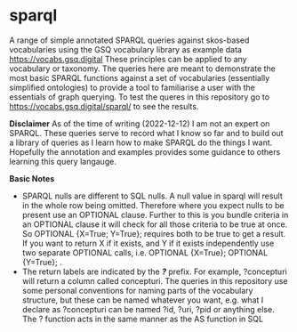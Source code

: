 # sparql
A range of simple annotated SPARQL queries against skos-based vocabularies using the GSQ vocabulary library as example data https://vocabs.gsq.digital
These principles can be applied to any vocabulary or taxonomy. The queries here are meant to demonstrate the most basic SPARQL functions against a set of vocabularies (essentially simplified ontologies) to provide a tool to familiarise a user with the essentials of graph querying. To test the queres in this repository go to https://vocabs.gsq.digital/sparql/ to see the results.

**Disclaimer**
As of the time of writing (2022-12-12) I am not an expert on SPARQL. These queries serve to record what I know so far and to build out a library of queries as I learn how to make SPARQL do the things I want. Hopefully the annotation and examples provides some guidance to others learning this query langauge.

**Basic Notes**
- SPARQL nulls are different to SQL nulls. A null value in sparql will result in the whole row being omitted. Therefore where you expect nulls to be present use an OPTIONAL clause. Further to this is you bundle criteria in an OPTIONAL clause it will check for all those criteria to be true at once. So OPTIONAL {X=True; Y=True}; requires both to be true to get a result. If you want to return X if it exists, and Y if it exists independently use two separate OPTIONAL calls, i.e. OPTIONAL {X=True}; OPTIONAL {Y=True}; .
- The return labels are indicated by the _**?**_ prefix. For example, ?concepturi will return a column called concepturi. The queries in this repository use some personal conventions for naming parts of the vocabulary structure, but these can be named whatever you want, e.g. what I declare as ?concepturi can be named ?id, ?uri, ?pid or anything else. The ? function acts in the same manner as the AS function in SQL
